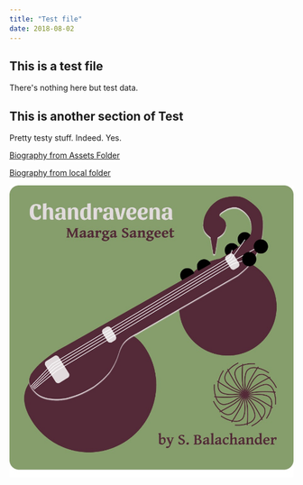 ```yaml
---
title: "Test file"
date: 2018-08-02
---
```

## This is a test file
There's nothing here but test data.

## This is another section of Test
Pretty testy stuff. Indeed. Yes.

[Biography from Assets Folder](/assets/Biography.pdf)

[Biography from local folder](./Biography.pdf)

![Image](Logo-Cover.jpg "Figure 1. Logo Cover Image")
